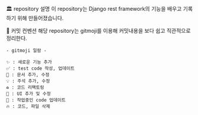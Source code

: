 🏛 repository 설명
    이 repository는 Django rest framework의 기능을 배우고 기록하기 위해 만들어졌습니다. 

🚨 커밋 컨벤션
    해당 repository는 gitmoji를 이용해 커밋내용을 보다 쉽고 직관적으로 정리한다.

    - gitmoji 일람 - 

    ✨ : 새로운 기능 추가
    ✅ : test code 작성, 업데이트
    📝 : 문서 추가, 수정
    💡 : 주석 추가, 수정
    ♻️ : 코드 리팩토링
    💄 : UI 추가 및 수정
    🚧 : 작업중인 code 업데이트
    🔥 : 코드, 파일 삭제
  


